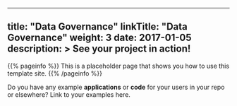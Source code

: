 
---
title: "Data Governance"
linkTitle: "Data Governance"
weight: 3
date: 2017-01-05
description: >
  See your project in action!
---

{{% pageinfo %}}
This is a placeholder page that shows you how to use this template site.
{{% /pageinfo %}}

Do you have any example **applications** or **code** for your users in your repo or elsewhere? Link to your examples here.


